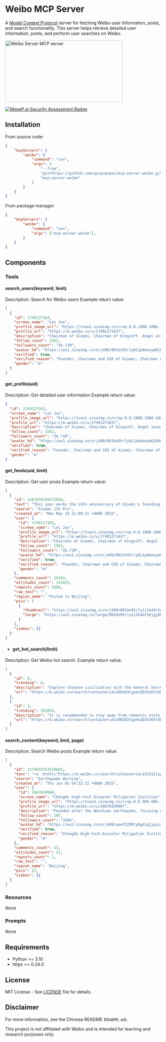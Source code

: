 # Weibo MCP Server

A [Model Context Protocol](https://modelcontextprotocol.io) server for fetching Weibo user information, posts, and search functionality. This server helps retrieve detailed user information, posts, and perform user searches on Weibo.

<a href="https://glama.ai/mcp/servers/@qinyuanpei/mcp-server-weibo">
  <img width="380" height="200" src="https://glama.ai/mcp/servers/@qinyuanpei/mcp-server-weibo/badge" alt="Weibo Server MCP server" />
</a>

[![MseeP.ai Security Assessment Badge](https://mseep.net/pr/qinyuanpei-mcp-server-weibo-badge.png)](https://mseep.ai/app/qinyuanpei-mcp-server-weibo)

## Installation

From source code:

```json
{
    "mcpServers": {
        "weibo": {
            "command": "uvx",
            "args": [
                "--from",
                "git+https://github.com/qinyuanpei/mcp-server-weibo.git",
                "mcp-server-weibo"
            ]
        }
    }
}
```

From package manager:

```json
{
    "mcpServers": {
        "weibo": {
            "command": "uvx",
            "args": ["mcp-server-weibo"],
        }
    }
}
```

## Components

### Tools

#### search_users(keyword, limit)
Description: Search for Weibo users
Example return value:

  ```json
  [
    {
      "id": 1749127163,
      "screen_name": "Lei Jun",
      "profile_image_url": "https://tvax1.sinaimg.cn/crop.0.0.1080.1080.180/001Un9Srly8i1p6mooym8j60u00u10tu02.jpg?KID=imgbed,tva&Expires=1749109677&ssig=QzOuVFBlRp",
      "profile_url": "https://m.weibo.cn/u/1749127163?",
      "description": "Chairman of Xiaomi, Chairman of Kingsoft. Angel investor as a hobby.",
      "follow_count": 1562,
      "followers_count": "26.71M",
      "avatar_hd": "https://wx1.sinaimg.cn/orj480/001Un9Srly8i1p6mooym8j60u00u10tu02.jpg",
      "verified": true,
      "verified_reason": "Founder, Chairman and CEO of Xiaomi; Chairman of Kingsoft; Angel investor.",
      "gender": "m"
    }
  ]
  ```

#### get_profile(uid)
Description: Get detailed user information
Example return value:

  ```json
  {
    "id": 1749127163,
    "screen_name": "Lei Jun",
    "profile_image_url": "https://tvax1.sinaimg.cn/crop.0.0.1080.1080.180/001Un9Srly8i1p6mooym8j60u00u10tu02.jpg?KID=imgbed,tva&Expires=1749109733&ssig=5OrMoqbwcY",
    "profile_url": "https://m.weibo.cn/u/1749127163?",
    "description": "Chairman of Xiaomi, Chairman of Kingsoft. Angel investor as a hobby.",
    "follow_count": 1562,
    "followers_count": "26.71M",
    "avatar_hd": "https://wx1.sinaimg.cn/orj480/001Un9Srly8i1p6mooym8j60u00u10tu02.jpg",
    "verified": true,
    "verified_reason": "Founder, Chairman and CEO of Xiaomi; Chairman of Kingsoft; Angel investor.",
    "gender": "m"
  }
  ```

#### get_feeds(uid, limit)
Description: Get user posts
Example return value:

  ```json
  [
    {
      "id": 5167970394572058,
      "text": "This year marks the 15th anniversary of Xiaomi's founding.<br />Back in 2014, 11 years ago, we started our chip R&D journey.<br /><br />In September 2014, the Surge project was launched. In 2017, Xiaomi's first mobile phone chip 'Surge S1' was officially unveiled, targeting the mid-to-high-end market. Later, due to various reasons, we encountered setbacks and suspended the development of SoC large chips. But we still kept the spark of chip R&D alive and turned to the 'small chip' route. Later, Xiaomi Surge ...<a href=\"/status/5167970394572058\">Full text</a>",
      "source": "Xiaomi 15S Pro",
      "created_at": "Mon May 19 11:00:21 +0800 2025",
      "user": {
        "id": 1749127163,
        "screen_name": "Lei Jun",
        "profile_image_url": "https://tvax1.sinaimg.cn/crop.0.0.1080.1080.180/001Un9Srly8i1p6mooym8j60u00u10tu02.jpg?KID=imgbed,tva&Expires=1749109794&ssig=29j5mGcswB",
        "profile_url": "https://m.weibo.cn/u/1749127163?",
        "description": "Chairman of Xiaomi, Chairman of Kingsoft. Angel investor as a hobby.",
        "follow_count": 1562,
        "followers_count": "26.71M",
        "avatar_hd": "https://wx1.sinaimg.cn/orj480/001Un9Srly8i1p6mooym8j60u00u10tu02.jpg",
        "verified": true,
        "verified_reason": "Founder, Chairman and CEO of Xiaomi; Chairman of Kingsoft; Angel investor.",
        "gender": "m"
      },
      "comments_count": 10183,
      "attitudes_count": 141025,
      "reposts_count": 5884,
      "raw_text": "",
      "region_name": "Posted in Beijing",
      "pics": [
        {
          "thumbnail": "https://wx2.sinaimg.cn/orj360/001Un9Srly1i1k4dr5djgj60u04gp7wh02.jpg",
          "large": "https://wx2.sinaimg.cn/large/001Un9Srly1i1k4dr5djgj60u04gp7wh02.jpg"
        }
      ],
      "videos": {}
    }
  ]
  ```

- #### get_hot_search(limit)
Description: Get Weibo hot search.
Example return value:

  ```json
  [
    {
      "id": 0,
      "trending": 0,
      "description": "Explore Chinese civilization with the General Secretary",
      "url": "https://m.weibo.cn/search?containerid=100103type%3D1%26t%3D10%26q%3D%23%E8%B7%9F%E7%9D%80%E6%80%BB%E4%B9%A6%E8%AE%B0%E6%8E%A2%E5%AF%BB%E4%B8%AD%E5%8D%8E%E6%96%87%E6%98%8E%23&stream_entry_id=51&isnewpage=1&extparam=seat%3D1%26stream_entry_id%3D51%26c_type%3D51%26filter_type%3Drealtimehot%26pos%3D0%26cate%3D10103%26dgr%3D0%26q%3D%2523%25E8%25B7%259F%25E7%259D%2580%25E6%2580%25BB%25E4%25B9%25A6%25E8%25AE%25B0%25E6%258E%25A2%25E5%25AF%25BB%25E4%25B8%25AD%25E5%258D%258E%25E6%2596%2587%25E6%2598%258E%2523%26display_time%3D1749098276%26pre_seqid%3D17490982767230055147"
    },
    {
      "id": 3,
      "trending": 591855,
      "description": "It is recommended to stay away from romantic-style friendships",
      "url": "https://m.weibo.cn/search?containerid=100103type%3D1%26t%3D10%26q%3D%E5%BB%BA%E8%AE%AE%E5%A4%A7%E5%AE%B6%E8%A6%81%E8%BF%9C%E7%A6%BB%E6%81%8B%E7%88%B1%E5%BC%8F%E5%8F%8B%E6%83%85&stream_entry_id=31&isnewpage=1&extparam=seat%3D1%26dgr%3D0%26c_type%3D31%26cate%3D5001%26realpos%3D12%26stream_entry_id%3D31%26lcate%3D5001%26q%3D%25E5%25BB%25BA%25E8%25AE%25AE%25E5%25A4%25A7%25E5%25AE%25B6%25E8%25A6%2581%25E8%25BF%259C%25E7%25A6%25BB%25E6%2581%258B%25E7%2588%25B1%25E5%25BC%258F%25E5%258F%258B%25E6%2583%2585%26pos%3D11%26band_rank%3D12%26flag%3D1%26filter_type%3Drealtimehot%26display_time%3D1749098276%26pre_seqid%3D17490982767230055147"
    }
  ]
  ```

#### search_content(keyword, limit, page)
Description: Search Weibo posts
Example return value:

  ```json
  [
    {
      "id": 5174033353539603,
      "text": "<a  href=\"https://m.weibo.cn/search?containerid=231522type%3D1%26t%3D10%26q%3D%23%E5%9C%B0%E9%9C%87%E9%A2%84%E8%AD%A6%23&isnewpage=1\" data-hide=\"\"><span class=\"surl-text\">#EarthquakeWarning#</span></a> According to the China Earthquake Early Warning Network, at 04:31, an earthquake of about magnitude 4.7 occurred near Heqing, Dali, Yunnan (E100.1, N26.3). The warning network issued an early warning to Kunming 73 seconds before the seismic waves arrived, with an estimated intensity of 0.7. You can download the ICL 'Earthquake Warning' APP to receive warnings and get more services. Domestic mobile phones can also enable the built-in earthquake warning function in the operating system.",
      "source": "Earthquake Warning",
      "created_at": "Thu Jun 05 04:32:22 +0800 2025",
      "user": {
        "id": 2867810960,
        "screen_name": "Chengdu High-tech Disaster Mitigation Institute",
        "profile_image_url": "https://tvax3.sinaimg.cn/crop.0.0.996.996.180/aaef5290ly8gdig1jpisaj20ro0romxi.jpg?KID=imgbed,tva&Expires=1749110036&ssig=JEEuM0wUxA",
        "profile_url": "https://m.weibo.cn/u/2867810960?",
        "description": "Founded after the Wenchuan earthquake, focusing on disaster warning technology R&D, achievement transformation and application.",
        "follow_count": 307,
        "followers_count": "345K",
        "avatar_hd": "https://wx3.sinaimg.cn/orj480/aaef5290ly8gdig1jpisaj20ro0romxi.jpg",
        "verified": true,
        "verified_reason": "Chengdu High-tech Disaster Mitigation Institute",
        "gender": "m"
      },
      "comments_count": 33,
      "attitudes_count": 53,
      "reposts_count": 1,
      "raw_text": "",
      "region_name": "Beijing",
      "pics": [],
      "videos": {}
    }
  ]
  ```

### Resources   

None

### Prompts

None

## Requirements

- Python >= 3.10
- httpx >= 0.24.0

## License

MIT License - See [LICENSE](LICENSE) file for details.

## Disclaimer

For more information, see the Chinese README (`README.md`).

This project is not affiliated with Weibo and is intended for learning and research purposes only.